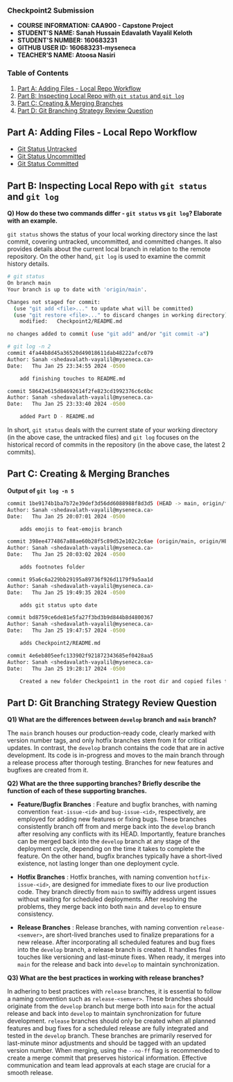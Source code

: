 ### Checkpoint2 Submission

- **COURSE INFORMATION: CAA900 - Capstone Project**
- **STUDENT’S NAME: Sanah Hussain Edavalath Vayalil Keloth**
- **STUDENT'S NUMBER: 160683231**
- **GITHUB USER ID: 160683231-myseneca**
- **TEACHER’S NAME: Atoosa Nasiri**

### Table of Contents

1. [Part A: Adding Files - Local Repo Workflow](#part-a-adding-files---local-repo-workflow)
2. [Part B: Inspecting Local Repo with `git status` and `git log`](#part-b-inspecting-local-repo-with-git-status-and-git-log)
3. [Part C: Creating & Merging Branches](#part-c-creating--merging-branches)
4. [Part D: Git Branching Strategy Review Question](#part-d-git-branching-strategy-review-question)

## Part A: Adding Files - Local Repo Workflow

- [Git Status Untracked](git_status_untracked.txt)
- [Git Status Uncommitted](git_status_uncommitted.txt)
- [Git Status Committed](git_status_committed.txt)

## Part B: Inspecting Local Repo with `git status` and `git log`

**Q) How do these two commands differ - `git status` vs `git log`? Elaborate with an example.**

`git status` shows the status of your local working directory since the last commit, covering untracked, uncommitted, and committed changes. It also provides details about the current local branch in relation to the remote repository. On the other hand, `git log` is used to examine the commit history details. 

```bash
# git status
On branch main
Your branch is up to date with 'origin/main'.

Changes not staged for commit:
  (use "git add <file>..." to update what will be committed)
  (use "git restore <file>..." to discard changes in working directory)
	modified:   Checkpoint2/README.md

no changes added to commit (use "git add" and/or "git commit -a")
```
```bash
# git log -n 2 
commit 4fa44b8d45a36520d49018611dab48222afcc079
Author: Sanah <shedavalath-vayalil@myseneca.ca>
Date:   Thu Jan 25 23:34:55 2024 -0500

    add finishing touches to README.md

commit 58642e615d84692614f2fe823cd1992376c6c6bc
Author: Sanah <shedavalath-vayalil@myseneca.ca>
Date:   Thu Jan 25 23:33:40 2024 -0500

    added Part D - README.md
```
In short, `git status` deals with the current state of your working directory (in the above case, the untracked files) and `git log` focuses on the historical record of commits in the repository (in the above case, the latest 2 commits).

## Part C: Creating & Merging Branches

**Output of `git log -n 5`**
```bash
commit 1be9174b1ba7b72e39def3d56dd6088988f8d3d5 (HEAD -> main, origin/feat-emojis, feat-emojis)
Author: Sanah <shedavalath-vayalil@myseneca.ca>
Date:   Thu Jan 25 20:07:01 2024 -0500

    adds emojis to feat-emojis branch

commit 398ee4774867a88ae60b28f5c89d52e102c2c6ae (origin/main, origin/HEAD)
Author: Sanah <shedavalath-vayalil@myseneca.ca>
Date:   Thu Jan 25 20:03:02 2024 -0500

    adds footnotes folder

commit 95a6c6a229bb29195a89736f926d1179f9a5aa1d
Author: Sanah <shedavalath-vayalil@myseneca.ca>
Date:   Thu Jan 25 19:49:35 2024 -0500

    adds git status upto date

commit bd8759ce6de81e5fa27f3bd3b9d844b8d4800367
Author: Sanah <shedavalath-vayalil@myseneca.ca>
Date:   Thu Jan 25 19:47:57 2024 -0500

    adds Checkpoint2/README.md

commit 4e6eb805eefc133902f921872343685ef0428aa5
Author: Sanah <shedavalath-vayalil@myseneca.ca>
Date:   Thu Jan 25 19:28:17 2024 -0500

    Created a new folder Checkpoint1 in the root dir and copied files to it
```
## Part D: Git Branching Strategy Review Question

**Q1) What are the differences between `develop` branch and `main` branch?**

The `main` branch houses our production-ready code, clearly marked with version number tags, and only hotfix branches stem from it for critical updates. In contrast, the `develop` branch contains the code that are in active development. Its code is in-progress and moves to the main branch through a release process after thorough testing. Branches for new features and bugfixes are created from it.

**Q2) What are the three supporting branches? Briefly describe the function of each of these supporting branches.**

- **Feature/Bugfix Branches** : 
Feature and bugfix branches, with naming convention `feat-issue-<id>` and `bug-issue-<id>`, respectively, are employed for adding new features or fixing bugs. These branches consistently branch off from and merge back into the `develop` branch after resolving any conflicts with its HEAD. Importantly, feature branches can be merged back into the `develop` branch at any stage of the deployment cycle, depending on the time it takes to complete the feature. On the other hand, bugfix branches typically have a short-lived existence, not lasting longer than one deployment cycle.

- **Hotfix Branches** : 
Hotfix branches, with naming convention `hotfix-issue-<id>`, are designed for immediate fixes to our live production code. They branch directly from `main` to swiftly address urgent issues without waiting for scheduled deployments. After resolving the problems, they merge back into both `main` and `develop` to ensure consistency.

- **Release Branches** : 
Release branches, with naming convention `release-<semver>`, are short-lived branches used to finalize preparations for a new release. After incorporating all scheduled features and bug fixes into the `develop` branch, a release branch is created. It handles final touches like versioning and last-minute fixes. When ready, it merges into `main` for the release and back into `develop` to maintain synchronization.

**Q3) What are the best practices in working with release branches?**

In adhering to best practices with `release` branches, it is essential to follow a naming convention such as `release-<semver>`. These branches should originate from the `develop` branch but merge both into `main` for the actual release and back into `develop` to maintain synchronization for future development. `release` branches should only be created when all planned features and bug fixes for a scheduled release are fully integrated and tested in the `develop` branch. These branches are primarily reserved for last-minute minor adjustments and should be tagged with an updated version number. When merging, using the `--no-ff` flag is recommended to create a merge commit that preserves historical information. Effective communication and team lead approvals at each stage are crucial for a smooth release.
